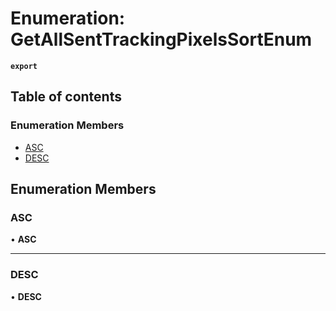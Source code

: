 # Enumeration: GetAllSentTrackingPixelsSortEnum

**`export`**

## Table of contents

### Enumeration Members

- [ASC](GetAllSentTrackingPixelsSortEnum.md#asc)
- [DESC](GetAllSentTrackingPixelsSortEnum.md#desc)

## Enumeration Members

### <a id="asc" name="asc"></a> ASC

• **ASC**

___

### <a id="desc" name="desc"></a> DESC

• **DESC**

